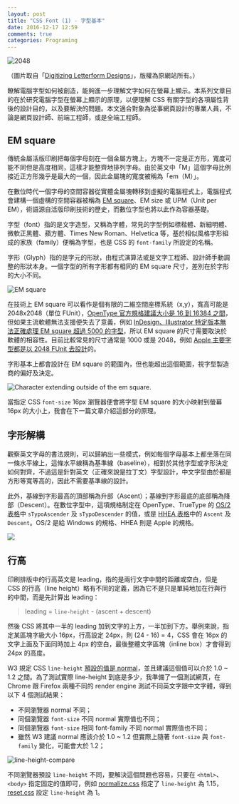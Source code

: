 ```yaml
---
layout: post
title: "CSS Font (1) - 字型基本"
date: 2016-12-17 12:59
comments: true
categories: Programing
---
```


![2048](https://lh3.googleusercontent.com/_vIG5mKzyW0lcp8INazZP3wb3d5tdN2fkEBLHzy-DJMsqzoski-1WcsUA4T-JlFYHgWqRce8Zk0ErcVQn2gR7UvaeN-MJAlFlWGh2n_sJC71dQZ_bFmXpLsOc1an7dH9u6vt44ES-Ljs6x-RbXMz_ObYyZ9vRgH18eTfVFipTJxjxPPgeynvgkWIzz6W2J6aPE6irkS0I8QXUcNMM0WNGW-b5utOd5AQl0qrp0Ti7YHiHArmd-WciTrzdi-M3AngJVw2EPt7WoBPl4DQE-NbIZHEXjp5CEoq-D6fyeefjCK6eWn-wRyqfAbVHID_R_xtajVEUz2ApIi4RxF-urECPudmJFmvy6mJTH1o5exK5-EY9sofFXxiApntimCfoRc1V8J7iyhIAO3er_JrSOAPe76DsQeC2LcHVUIE9zpos4SMgOXj4RsMjsd0U-jOJHeVmOFiMJJKV-BkHGEdQp9EV5L5nFJOoxX-Hd40mgPRwLJa1GflN055qBd0Fh44MxPTkncgBi8mhqaUNpJobO6qWRbXCga1gDRoJDUQL-Df9i5-agXegiwDpzMdW4tmu3QjFQ-e-DPLoeFmT4pYrHsYiBGCuS8pTD0rx5fG6HVaMFMy7W4dKQ=w483-h346-no)

（圖片取自「[Digitizing Letterform Designs](https://developer.apple.com/fonts/TrueType-Reference-Manual/RM01/Chap1.html)」，版權為原網站所有。）

瞭解電腦字型如何被創造，能夠進一步理解文字如何在螢幕上顯示。本系列文章目的在於研究電腦字型在螢幕上顯示的原理，以便理解 CSS 有關字型的各項屬性背後的設計目的，以及要解決的問題。本文適合對象為從事網頁設計的專業人員，不論是網頁設計師、前端工程師，或是全端工程師。

<!-- more -->

## EM square

傳統金屬活版印刷把每個字母刻在一個金屬方塊上，方塊不一定是正方形，寬度可能不同但是高度相同，這樣才能整齊地排列字母。由於英文中「M」這個字母比例接近正方形幾乎是最大的一個，因此金屬塊的寬度被稱為「em（M）」。

在數位時代一個字母的空間容器從實體金屬塊轉移到虛擬的電腦程式上，電腦程式會建構一個虛構的空間容器被稱為 [EM square](http://designwithfontforge.com/zh-CN/The_EM_Square.html)、EM size 或 UPM（Unit per EM），術語源自活版印刷技術的歷史，而數位字型也將以此作為容器基礎。

字型（font）指的是文字造型，又稱為字體，常見的字型例如標楷體、新細明體、微軟正黑體、蘋方體、Times New Roman、Helvetica 等，基於相似風格字形組成的家族（family）便稱為字型，也是 CSS 的 `font-family` 所設定的名稱。

字形（Glyph）指的是字元的形狀，由程式演算法或是文字工程師、設計師手動調整的形狀本身。一個字型的所有字形都有相同的 EM square 尺寸，差別在於字形的大小不同。

![EM square](https://lh3.googleusercontent.com/g1lcXEFfL9nixF0Y2Y_iGmWdB_0IDR7x8lc1Qyvsmm9HaADlF3NuwPsYRAgYZGIDfiTkE70Bzplb8wTlXMlWomr5oW3pYh82SeoK4Up0JDWVTTfBFb1uGlhuqeOSgxVxY3EQnZv7z70PqQedGmiKk3bslIllLWK_qkm0UAkz_-bH8Tu5UofMGV79RDcMCLsPcTHmz4aIv8kgwSV1v9QOsBnwzHA5VxGkUhYaI43KF7wrI8671AiRWqdoVC50fEnAilnAZfdEOuJYemEPrK08WILJhE4TsU9vT-HyyNjVbyofFkZjAuoTz38Ar8Ui-fhF_2oyqIQ_eT8IyzcAqWJdID_LQpavb4l7t_oFXvtcUMUCmBgbr0vwwBghubTM3hCP1X-L4uDYLA3ZRcZRxUilyfvx77eY5Ql7ShBQbV_WODZxsEGlTvXJVKG_R63uS01mWg0JEXEmD-hWc75yDofawRB_9wXU9iAbqR6PrFlyUUXvrRBGqDj5tqlnz1IXaOO_yviAqlWaWLjOTEP5sayRQmzlM2XsS0IOalze94YySZN31VJ34Yisf5kBjhdDQVUz5XgENmTyBCjK_CKihb-BiuT1UceXbU_sYPDNrcvMKnV1BJOIEFd2b6pWUQZ0ZtKaFc5_RyiBRZH70dyaCw0VL4_Dm8l9hwMIsaXvK89Yxj0=s755-no)

在技術上 EM square 可以看作是個有限的二維空間座標系統（x,y），寬高可能是 2048x2048（單位 FUnit），[OpenType 官方規格建議大小是 16 到 16384 之間](https://www.microsoft.com/typography/otspec/head.htm)，但如果主流軟體無法支援便失去了意義，例如 [InDesign、Illustrator 特定版本無法正確處理 EM square 超過 5000 的字型](http://typedrawers.com/discussion/comment/863/#Comment_863)，所以 EM square 的尺寸需要取決於軟體的相容性。目前比較常見的尺寸通常是 1000 或是 2048，例如 [Apple 主要字型都是以 2048 FUnit 去設計](https://developer.apple.com/fonts/TrueType-Reference-Manual/RM01/Chap1.html#master)的。

字形基本上都會設計在 EM square 的範圍內，但也能超出這個範圍，視字型製造商的偏好及決定。

![Character extending outside of the em square.](https://lh3.googleusercontent.com/87tTVmRKfgB9GM7NZWF6ip9nHW-NKYGy8gNU9f8K3aMZXCkg0f16JGgT4-_0tht9i5WpLWOHJYi3NKflZiRjHg5ve1V9lKnUVTGiubZwDXkMuizGc2jP-hozP4zLsLPQlVM_Jmfs65TrS_exYL-BmWRc_h2g9YwxAZkB08zoX3CmEiTfVsehGl31MPuB0C3JtpObW19usVSG98AMDSrYQIt_SxYu58sBQEpfTKpJprFjND5IP7um5IKWuqJixDHjr3ZwF4k4y9b3PiCr3KV7OrpzF51Gl7_HvNfZPzCKt-8vCEgIRODN26N5NjEv6Gq7wuKDDItU30Ukj1RUOibGYlv6grb39g2EkiPwQsnYx9R0FEBvOHP_LrZMfzPH8-Yhqka99lIAbQT2-29593zDY3CqKTB3pFADrqM9zJSUNz3zTU_qeBZppdVZ3IflBaDdD1uKDBlVSe9tu6HQqoxFgNpXBmQmuuX6uI7s5CNpWDtocaon9VfyhWPxzRsKYlABBP5L8Ag3TC7GOwFvKGjwK1lse5WIuK1t8HgC9MniNHW1iIenF0H33kvPruTispc31EV8lpz3w4uQNJFmFzMWVB-KmKXqOCdlTu5oJ1iqxVhsNB8bV8X1mVDzKu3w00-oQvVexxWi5FUd_ng1hs7oDY2VnOXW6nSyeCmrxOq0YPA=s799-no)

當指定 CSS `font-size` 16px 瀏覽器便會將字型 EM square 的大小映射到螢幕 16px 的大小上，我會在下一篇文章介紹這部分的原理。

## 字形解構

觀察英文字母的書法規則，可以歸納出一些模式，例如每個字母基本上都坐落在同一條水平線上，這條水平線稱為基準線（baseline），相對於其他字型或字形決定如何對齊，不過這是針對英文（正確來說是拉丁文）字型設計，中文字型由於都是方形等寬等高的，因此不需要基準線的設計。

此外，基線到字形最高的頂部稱為升部（Ascent）；基線到字形最底的底部稱為降部（Descent）。在數位字型中，這項規格制定在 OpenType、TrueType 的 [OS/2 表格](https://www.microsoft.com/typography/otspec/os2.htm)中 `sTypoAscender` 及 `sTypoDescender` 的值，或是 [HHEA 表格](https://developer.apple.com/fonts/TrueType-Reference-Manual/RM06/Chap6hhea.html)中的 `Ascent` 及 `Descent`。OS/2 是給 Windows 的規格、HHEA 則是 Apple 的規格。

![](https://lh3.googleusercontent.com/qC070S-SC4Z330u2-mHASXfdcuMaSWZeJLLkMrdDcjZ-k5U5mPDwHJJPOSpT_mCwVtofFUjevRD3BI9mqIXEfJp39UFkk9cCRD-KcciLuOGQalz2xBk8i3skrqOCgv92jiJsqAnK99jXGV_Qjr0vosSo2_tgZmZXdMrGSRemvVDsw9Gn2PYg8VNhEjxnZNAZkoeCUPe9hPg7ecTpWWpJKhWgUY-UnQTRtV3KIGKEIufRnhjwMQrE4rkO2l3v6l5BX3_Gultxc-hNkJ9-0ScKhGMz5gyPHKHBLiykv0MATtp04_292JxcO8079Qoy65mMWIE8XPjvYdcfJR5GhxiKk2seNof0f4gAb-jjhDl3u7SvA8XI8-VAHm2wPS2qgMCP_w8jxM__VhbJDnOcBqBLBpbNz3P_o3AjXPUy6S5fVGbbT7DSfhPDSn2RAEUIi0K68ZnfaeX0VRWqPY3vQ_jq_wDsasqZYw2NedOFpR5VVvgK3MSfKN40jw1qn7_IaXnClwSgZzNZJqZ7UwYthjUO-QxZlTGQyCILBnnye3b5aEAJmIlDXD08GWMj9Hu778uap1AJcX1mseJb4L_fwlv3NSQzutLmJMeC2zFrCXtvO3Om970ucDOllxt3kP2-n08cy9igomlsEgUa1G46u3HyVvITc51D22ZbbkpfH0gLfMw=w914-h738-no)

## 行高

印刷排版中的行高英文是 leading，指的是兩行文字中間的距離或空白，但是 CSS 的行高（line height）略有不同的定義，因為它不是只是單純地加在行與行的中間，而是先計算出 leading：

> leading = `line-height` - (ascent + descent)

然後 CSS 將其中一半的 leading 加到文字的上方，一半加到下方。舉例來說，指定某區塊字級大小 16px，行高設定 24px，則 (24 - 16) = 4，CSS 會在 16px 的文字上面及下面同時加上 4px 的空白，最後整體文字區塊（inline box）才會得到 24px 的高度。

W3 規定 CSS `line-height` [預設的值是 normal](https://www.w3.org/TR/2011/PR-CSS2-20110412/visudet.html#propdef-line-height)，並且建議這個值可以介於 1.0 ~ 1.2 之間。為了測試實際 line-height 到底是多少，我準備了一個測試網頁，在 Chrome 跟 Firefox 兩種不同的 render engine 測試不同英文字跟中文字體，得到以下 4 個測試結果：

* 不同瀏覽器 normal 不同；
* 同個瀏覽器 `font-size` 不同 normal 實際值也不同；
* 同個瀏覽器 `font-size` 相同 font-family 不同 normal 實際值也不同；
* 雖然 W3 建議 normal 應該介於 1.0 ~ 1.2 但實際上隨著 `font-size` 與 `font-family` 變化，可能會大於 1.2；

![line-height-compare](https://lh3.googleusercontent.com/2YoOk7Z7nao8okS7x8r351ZcSxuz9OHWziJEkoYIIEfsZlm6pcN-2vEGGL_Meh001IBPfSdw_JApeQ2ONLzlIdjs-1jkWS9Nz1REdtiY6pbY4SUKZFYEcPTDLk5WuZFoo_UiGfgSVBUJ6F-mm549PqzgxBp279iQM0B5GrrAA62MKUAfHxVJmRLQohvPVh2PKA9I5tvHdQUO0Y0N1J_Up3CCSlPaSB9h4Zvoj4wZ6M51GeJi39OeqZUu_XL-YAPOmQSTXvDAgBwaiMlAXUevxBCkoARGDOKGXB8Z3mW_OyPHwv4Af37-MYgzO4SyMQWoHoocYLBxtPIV4QzRRQTUaU9lroOE2q5blXCwQHSTVWY5tIej_tjB_P4Gy6AV4RSyKJDnUXom5s5vCMGCma2CU851laqZV4nYiLRVQXv61ngtRDBLn5xujjTLM66AG4nwfr7yeCXrbCLpO8aA0__33F5lHlZITIaq5zvbDYfe2wME_j3AWmunQ2zir6pBJ9W8MTDttq0LG4d6MVW9P4_joHIcvO-670lGG6rLMiY14AJtTqrx6aminh9E4u_e2Nve6ayuPHipD5GxFtbRYHEJLFk81kgpNtdtQcGAuT79HxNn0TaHKg=w1071-h799-no)

不同瀏覽器預設 `line-height` 不同，要解決這個問題也容易，只要在 `<html>`、`<body>` 指定固定的值即可，例如 [normalize.css](https://necolas.github.io/normalize.css/) 指定了 `line-height` 為 1.15，[reset.css](http://meyerweb.com/eric/tools/css/reset/) 設定 `line-height` 為 1。
